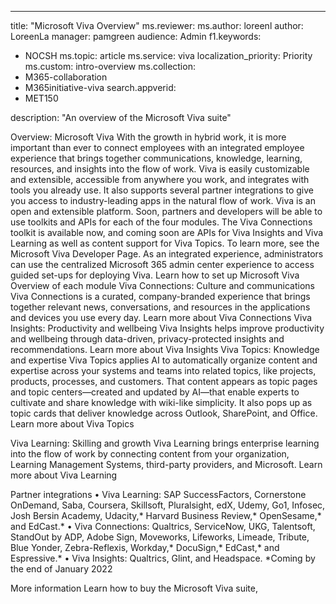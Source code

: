 ---
title: "Microsoft Viva Overview"
ms.reviewer: 
ms.author: loreenl
author: LoreenLa
manager: pamgreen
audience: Admin
f1.keywords:
- NOCSH
ms.topic: article
ms.service: viva
localization_priority: Priority
ms.custom: intro-overview
ms.collection:  
- M365-collaboration
- M365initiative-viva
search.appverid:
- MET150

description: "An overview of the Microsoft Viva suite"

Overview: Microsoft Viva
With the growth in hybrid work, it is more important than ever to connect employees with an integrated employee experience that brings together communications, knowledge, learning, resources, and insights into the flow of work. 
Viva is easily customizable and extensible, accessible from anywhere you work, and integrates with tools you already use. It also supports several partner integrations to give you access to industry-leading apps in the natural flow of work.
Viva is an open and extensible platform. Soon, partners and developers will be able to use toolkits and APIs for each of the four modules. The Viva Connections toolkit is available now, and coming soon are APIs for Viva Insights and Viva Learning as well as content support for Viva Topics. To learn more, see the Microsoft Viva Developer Page.
As an integrated experience, administrators can use the centralized Microsoft 365 admin center experience to access guided set-ups for deploying Viva. 
Learn how to set up Microsoft Viva
Overview of each module
Viva Connections: Culture and communications
Viva Connections is a curated, company-branded experience that brings together relevant news, conversations, and resources in the applications and devices you use every day.
Learn more about Viva Connections
Viva Insights: Productivity and wellbeing
Viva Insights helps improve productivity and wellbeing through data-driven, privacy-protected insights and recommendations. 
Learn more about Viva Insights
Viva Topics: Knowledge and expertise
Viva Topics applies AI to automatically organize content and expertise across your systems and teams into related topics, like projects, products, processes, and customers. That content appears as topic pages and topic centers—created and updated by AI—that enable experts to cultivate and share knowledge with wiki-like simplicity. It also pops up as topic cards that deliver knowledge across Outlook, SharePoint, and Office. 
Learn more about Viva Topics

Viva Learning: Skilling and growth
Viva Learning brings enterprise learning into the flow of work by connecting content from your organization, Learning Management Systems, third-party providers, and Microsoft. 
Learn more about Viva Learning

Partner integrations
•	Viva Learning: SAP SuccessFactors, Cornerstone OnDemand, Saba, Coursera, Skillsoft, Pluralsight, edX, Udemy, Go1, Infosec, Josh Bersin Academy, Udacity,* Harvard Business Review,* OpenSesame,* and EdCast.*
•	Viva Connections: Qualtrics, ServiceNow, UKG, Talentsoft, StandOut by ADP, Adobe Sign, Moveworks, Lifeworks, Limeade, Tribute, Blue Yonder, Zebra-Reflexis, Workday,* DocuSign,* EdCast,* and Espressive.*
•	Viva Insights: Qualtrics, Glint, and Headspace.
*Coming by the end of January 2022

More information
Learn how to buy the Microsoft Viva suite,
